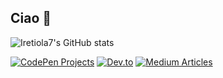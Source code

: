 ## Ciao 👋
![Iretiola7's GitHub stats](https://github-readme-stats.vercel.app/api?username=iretiola-007&show_icons=true&theme=radical)

[![CodePen Projects](https://img.shields.io/badge/CodePen-Projects-blue?logo=codepen)](https://codepen.io/_Rayof-light)   [![Dev.to](https://img.shields.io/badge/dev.to-Profile-black?logo=dev.to)](https://dev.to/_ire)   [![Medium Articles](https://img.shields.io/badge/Medium-Stories-pink?logo=medium)](https://medium.com/@abisigairetiola)

<!--
**iretiola-007/iretiola-007** is a ✨ _special_ ✨ repository because its `README.md` (this file) appears on your GitHub profile.

Here are some ideas to get you started:

- 🔭 I’m currently working on ...
- 🌱 I’m currently learning ...
- 👯 I’m looking to collaborate on ...
- 🤔 I’m looking for help with ...
- 💬 Ask me about ...
- 📫 How to reach me: ...
- 😄 Pronouns: ...
- ⚡ Fun fact: ...
-->
